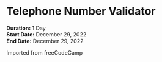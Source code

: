 # Telephone Number Validator

**Duration:** 1 Day\
**Start Date:** December 29, 2022\
**End Date:** December 29, 2022

Imported from freeCodeCamp


